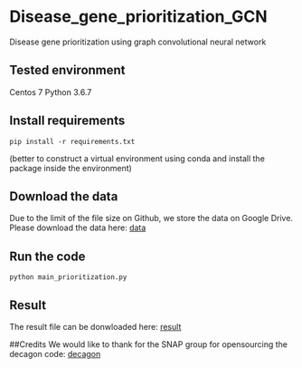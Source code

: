 # Disease_gene_prioritization_GCN
Disease gene prioritization using graph convolutional neural network

## Tested environment
Centos 7
Python 3.6.7

## Install requirements
```
pip install -r requirements.txt
```

(better to construct a virtual environment using conda and install the package inside the environment)

## Download the data
Due to the limit of the file size on Github, we store the data on Google Drive. Please download the data here: 
[data](https://drive.google.com/open?id=18yPVBjAvjtqLolno2RTAYt0Y_P-Hbdq7)

## Run the code
```
python main_prioritization.py
```

## Result
The result file can be donwloaded here: [result](https://drive.google.com/open?id=1CDCrL9qmlirJUktnUULprUbDj9oUY0-W)

##Credits
We would like to thank for the SNAP group for opensourcing the decagon code: [decagon](https://github.com/marinkaz/decagon)